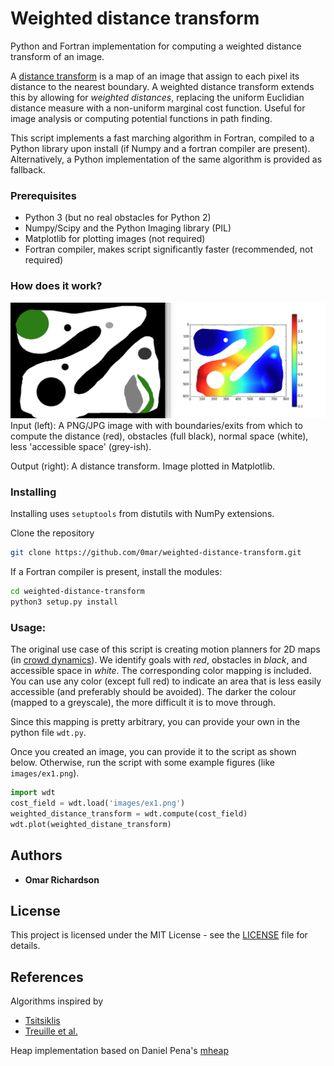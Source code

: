 # Weighted distance transform
Python and Fortran implementation for computing a weighted distance transform of an image.

A [distance transform](https://en.wikipedia.org/wiki/Distance_transform) is a map of an image that assign to each pixel its distance to the nearest boundary.
A weighted distance transform extends this by allowing for _weighted distances_, replacing the uniform Euclidian distance measure with a non-uniform marginal cost function. Useful for image analysis or computing potential functions in path finding.

This script implements a fast marching algorithm in Fortran, compiled to a Python library upon install (if Numpy and a fortran compiler are present). Alternatively, a Python implementation of the same algorithm is provided as fallback.

### Prerequisites

 * Python 3 (but no real obstacles for Python 2)
 * Numpy/Scipy and the Python Imaging library (PIL)
 * Matplotlib for plotting images (not required)
 * Fortran compiler, makes script significantly faster (recommended, not required)

### How does it work?

![Image with text](/images/cover_example.png?raw=true "Example image")
Input (left): A PNG/JPG image with with boundaries/exits from which to compute the distance (red), obstacles (full black), normal space (white), less 'accessible space' (grey-ish).

Output (right): A distance transform. Image plotted in Matplotlib.
### Installing

Installing uses `setuptools` from distutils with NumPy extensions.

Clone the repository

```bash
git clone https://github.com/0mar/weighted-distance-transform.git
```

If a Fortran compiler is present, install the modules:

```bash
cd weighted-distance-transform
python3 setup.py install
```

### Usage:

The original use case of this script is creating motion planners for 2D maps (in [crowd dynamics](https://symbols.hotell.kau.se/2016/11/30/mercurial/)). We identify goals with _red_, obstacles in _black_, and accessible space in _white_. The corresponding color mapping is included.
You can use any color (except full red) to indicate an area that is less easily accessible (and preferably should be avoided). The darker the colour (mapped to a greyscale), the more difficult it is to move through.

Since this mapping is pretty arbitrary, you can provide your own in the python file `wdt.py`.

Once you created an image, you can provide it to the script as shown below. 
Otherwise, run the script with some example figures (like `images/ex1.png`).

```python
import wdt
cost_field = wdt.load('images/ex1.png')
weighted_distance_transform = wdt.compute(cost_field)
wdt.plot(weighted_distane_transform)
```

## Authors

* **Omar Richardson**

## License

This project is licensed under the MIT License - see the [LICENSE](LICENSE) file for details.

## References

Algorithms inspired by
* [Tsitsiklis](http://www.mit.edu/~jnt/dijkstra.html)
* [Treuille et al.](http://grail.cs.washington.edu/projects/crowd-flows/78-treuille.pdf)

Heap implementation based on Daniel Pena's [mheap](https://github.com/trifling/mheap)
